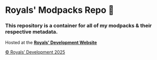 # Royals' Modpacks Repo :briefcase:

### This repository is a container for all of my modpacks & their respective metadata.

Hosted at the **[Royals' Development Website](https://frvrroyals.github.io/modpacks.html)**

[© Royals’ Development 2025](LICENSE.md/)


